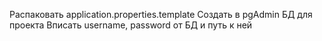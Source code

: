 Распаковать application.properties.template
Создать в pgAdmin БД для проекта
Вписать username, password от БД и путь к ней
